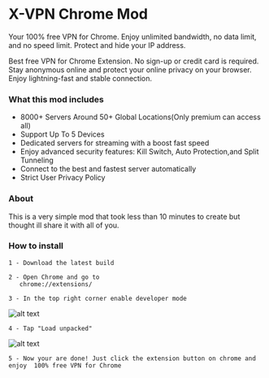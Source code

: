 
# X-VPN Chrome Mod

Your 100% free VPN for Chrome. Enjoy unlimited bandwidth, no data limit, and no speed limit. Protect and hide your IP address.

Best free VPN for Chrome Extension. No sign-up or credit card is required. Stay anonymous online and protect your online privacy on your browser. Enjoy lightning-fast and stable connection. 

### What this mod includes
- 8000+ Servers Around 50+ Global Locations(Only premium can access all)
- Support Up To 5 Devices
- Dedicated servers for streaming with a boost fast speed
- Enjoy advanced security features: Kill Switch, Auto Protection,and Split Tunneling
- Connect to the best and fastest server automatically
- Strict User Privacy Policy

### About

This is a very simple mod that took less than 10 minutes to create but thought ill share it with all of you. 

### How to install

    1 - Download the latest build

    2 - Open Chrome and go to 
       chrome://extensions/

    3 - In the top right corner enable developer mode
![alt text](https://i.imgur.com/lzJZ7jL.png)

    4 - Tap "Load unpacked"
![alt text](https://i.imgur.com/6yqfc90.png)

    5 - Now your are done! Just click the extension button on chrome and enjoy  100% free VPN for Chrome

    
    

